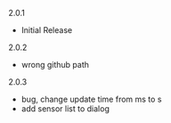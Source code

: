2.0.1
- Initial Release

2.0.2
- wrong github path

2.0.3
- bug, change update time from ms to s
- add sensor list to dialog
